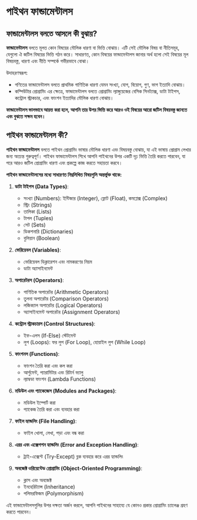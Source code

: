 # পাইথন ফান্ডামেন্টালস

## ফান্ডামেন্টালস বলতে আসলে কী বুঝায়?
**ফান্ডামেন্টালস** বলতে মূলত কোন বিষয়ের মৌলিক ধারণা বা ভিত্তি বোঝায়। এটি সেই মৌলিক বিষয় বা নীতিসমূহ, যেগুলো ঐ জটিল বিষয়ের ভিত্তি গঠন করে। সাধারণত, কোন বিষয়ের ফান্ডামেন্টালস জানার অর্থ হলো সেই বিষয়ের মূল বিষয়বস্তু, ধারণা এবং নীতি সম্পর্কে গভীরভাবে বোঝা।

উদাহরণস্বরূপ:

- গণিতের ফান্ডামেন্টালস বলতে প্রাথমিক গাণিতিক ধারণা যেমন সংখ্যা, যোগ, বিয়োগ, গুণ, ভাগ ইত্যাদি বোঝায়।
- কম্পিউটার প্রোগ্রামিং এর ক্ষেত্রে, ফান্ডামেন্টালস বলতে প্রোগ্রামিং ল্যাঙ্গুয়েজের বেসিক সিনট্যাক্স, ডাটা টাইপস, কন্ট্রোল স্ট্রাকচার, এবং ফাংশন ইত্যাদির মৌলিক ধারণা বোঝায়।

**ফান্ডামেন্টালস ভালভাবে আয়ত্ত করা হলে, আপনি তার উপর ভিত্তি করে আরও ওই বিষয়ের আরো জটিল বিষয়বস্তু জানতে এবং বুঝতে সক্ষম হবেন।**


## পাইথন ফান্ডামেন্টালস কী?
**পাইথন ফান্ডামেন্টালস** বলতে পাইথন প্রোগ্রামিং ভাষার মৌলিক ধারণা এবং বিষয়বস্তু বোঝায়, যা এই ভাষায় প্রোগ্রাম লেখার জন্য অত্যন্ত গুরুত্বপূর্ণ। পাইথন ফান্ডামেন্টালস শিখে আপনি পাইথনের উপর একটি দৃঢ় ভিত্তি তৈরি করতে পারবেন, যা পরে আরও জটিল প্রোগ্রামিং ধারণা এবং প্রকল্পে কাজ করতে সহায়তা করবে।

**পাইথন ফান্ডামেন্টালসের মধ্যে সাধারণত নিম্নলিখিত বিষয়গুলি অন্তর্ভুক্ত থাকে:**

1. **ডাটা টাইপস (Data Types)**:
    - সংখ্যা (Numbers): ইন্টিজার (Integer), ফ্লোট (Float), কমপ্লেক্স (Complex)
    - স্ট্রিং (Strings)
    - তালিকা (Lists)
    - টাপল (Tuples)
    - সেট (Sets)
    - ডিকশনারি (Dictionaries)
    - বুলিয়ান (Boolean)

2. **ভেরিয়েবল (Variables)**:

    - ভেরিয়েবল ডিক্লারেশন এবং নামকরণের নিয়ম
    - ডাটা অ্যাসাইনমেন্ট

3. **অপারেটরস (Operators)**:

    - গাণিতিক অপারেটর (Arithmetic Operators)
    - তুলনা অপারেটর (Comparison Operators)
    - লজিক্যাল অপারেটর (Logical Operators)
    - অ্যাসাইনমেন্ট অপারেটর (Assignment Operators)

4. **কন্ট্রোল স্ট্রাকচারস (Control Structures)**:

    - ইফ-এলস (If-Else) স্টেটমেন্ট
    - লুপ (Loops): ফর লুপ (For Loop), হোয়াইল লুপ (While Loop)

5. **ফাংশনস (Functions)**:

    - ফাংশন তৈরি করা এবং কল করা
    - আর্গুমেন্ট, প্যারামিটার এবং রিটার্ন ভ্যালু
    - ল্যাম্বডা ফাংশন (Lambda Functions)

6. **মডিউল এবং প্যাকেজেস (Modules and Packages)**:

    - মডিউল ইম্পোর্ট করা
    - প্যাকেজ তৈরি করা এবং ব্যবহার করা

7. **ফাইল হ্যান্ডলিং (File Handling)**:

    - ফাইল খোলা, লেখা, পড়া এবং বন্ধ করা

8. **এরর এবং এক্সেপশন হ্যান্ডলিং (Error and Exception Handling)**:
    - ট্রাই-এক্সেপ্ট (Try-Except) ব্লক ব্যবহার করে এরর হ্যান্ডলিং

9. **অবজেক্ট ওরিয়েন্টেড প্রোগ্রামিং (Object-Oriented Programming)**:

    - ক্লাস এবং অবজেক্ট
    - ইনহেরিট্যান্স (Inheritance)
    - পলিমরফিজম (Polymorphism)

এই ফান্ডামেন্টালসগুলির উপর দক্ষতা অর্জন করলে, আপনি পাইথনের সাহায্যে যে কোনও প্রকার প্রোগ্রামিং চ্যালেঞ্জ গ্রহণ করতে পারবেন।

